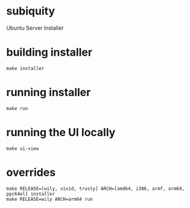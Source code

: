 # subiquity
Ubuntu Server Installer

# building installer
`make installer`

# running installer
`make run`

# running the UI locally
`make ui-view`

# overrides
```
make RELEASE=[wily, vivid, trusty] ARCH=[amd64, i386, armf, arm64, ppc64el] installer
make RELEASE=wily ARCH=arm64 run
```
